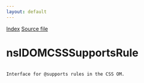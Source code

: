 ```yaml
---
layout: default
---
```

<div id='links'><a href="../index.html">Index</a>
<a href="http://dxr.mozilla.org/mozilla-central/source/dom/interfaces/css/nsIDOMCSSSupportsRule.idl">Source file</a>
</div>

# nsIDOMCSSSupportsRule #
<code>  
Interface for @supports rules in the CSS OM.  
  
</code>